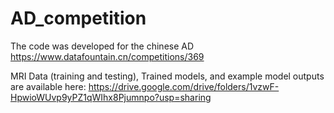 # AD_competition

The code was developed for the chinese AD https://www.datafountain.cn/competitions/369

MRI Data (training and testing), Trained models, and example model outputs are available here: 
https://drive.google.com/drive/folders/1vzwF-HpwioWUvp9yPZ1qWIhx8Pjumnpo?usp=sharing

